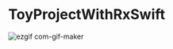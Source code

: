 # ToyProjectWithRxSwift
![ezgif com-gif-maker](https://user-images.githubusercontent.com/60169777/103261024-332e2c80-49e3-11eb-9452-ac9b372aeaa6.gif)
